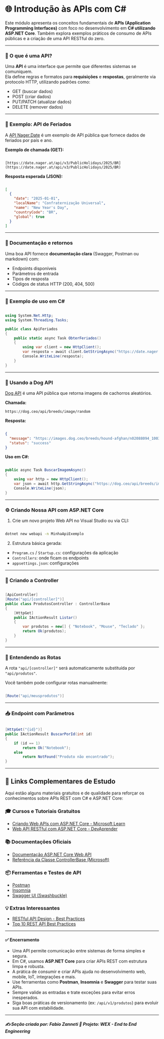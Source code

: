 # 🌐 Introdução às APIs com C#

Este módulo apresenta os conceitos fundamentais de **APIs (Application Programming Interfaces)** com foco no desenvolvimento em **C# utilizando ASP.NET Core**. Também explora exemplos práticos de consumo de APIs públicas e a criação de uma API RESTful do zero.

---

### 📌 O que é uma API?

Uma **API** é uma interface que permite que diferentes sistemas se comuniquem.  
Ela define regras e formatos para **requisições** e **respostas**, geralmente via protocolo HTTP, utilizando padrões como:

- GET (buscar dados)
- POST (criar dados)
- PUT/PATCH (atualizar dados)
- DELETE (remover dados)

---

### 🎯 Exemplo: API de Feriados

A [API Nager.Date](https://date.nager.at/) é um exemplo de API pública que fornece dados de feriados por país e ano.

**Exemplo de chamada (GET):**

```

[https://date.nager.at/api/v3/PublicHolidays/2025/BR](https://date.nager.at/api/v3/PublicHolidays/2025/BR)

```

**Resposta esperada (JSON):**

```json

[
  {
    "date": "2025-01-01",
    "localName": "Confraternização Universal",
    "name": "New Year's Day",
    "countryCode": "BR",
    "global": true
  }
]

```

---

### 📑 Documentação e retornos

Uma boa API fornece **documentação clara** (Swagger, Postman ou markdown) com:

* Endpoints disponíveis
* Parâmetros de entrada
* Tipos de resposta
* Códigos de status HTTP (200, 404, 500)

---

### 🧪 Exemplo de uso em C\#

```csharp

using System.Net.Http;
using System.Threading.Tasks;

public class ApiFeriados
{
    public static async Task ObterFeriados()
    {
        using var client = new HttpClient();
        var resposta = await client.GetStringAsync("https://date.nager.at/api/v3/PublicHolidays/2025/BR");
        Console.WriteLine(resposta);
    }
}

```

---

### 🐶 Usando a Dog API

[Dog API](https://dog.ceo/dog-api/) é uma API pública que retorna imagens de cachorros aleatórios.

**Chamada:**

```
https://dog.ceo/api/breeds/image/random
```

**Resposta:**

```json

{
  "message": "https://images.dog.ceo/breeds/hound-afghan/n02088094_1003.jpg",
  "status": "success"
}

```

**Uso em C#:**

```csharp

public async Task BuscarImagemAsync()
{
    using var http = new HttpClient();
    var json = await http.GetStringAsync("https://dog.ceo/api/breeds/image/random");
    Console.WriteLine(json);
}

```

---

### ⚙️ Criando Nossa API com ASP.NET Core

1. Crie um novo projeto Web API no Visual Studio ou via CLI:

```bash

dotnet new webapi -n MinhaApiExemplo

```

2. Estrutura básica gerada:

* `Program.cs` / `Startup.cs`: configurações da aplicação
* `Controllers`: onde ficam os endpoints
* `appsettings.json`: configurações

---

### 🧭 Criando a Controller

```csharp

[ApiController]
[Route("api/[controller]")]
public class ProdutosController : ControllerBase
{
    [HttpGet]
    public IActionResult Listar()
    {
        var produtos = new[] { "Notebook", "Mouse", "Teclado" };
        return Ok(produtos);
    }
}

```

---

### 🔀 Entendendo as Rotas

A rota `"api/[controller]"` será automaticamente substituída por `"api/produtos"`.

Você também pode configurar rotas manualmente:

```csharp

[Route("api/meusprodutos")]

```

---

### 📥 Endpoint com Parâmetros

```csharp

[HttpGet("{id}")]
public IActionResult BuscarPorId(int id)
{
    if (id == 1)
        return Ok("Notebook");
    else
        return NotFound("Produto não encontrado");
}

```

---

## 📘 Links Complementares de Estudo

Aqui estão alguns materiais gratuitos e de qualidade para reforçar os conhecimentos sobre APIs REST com C# e ASP.NET Core:

### 🎓 Cursos e Tutoriais Gratuitos

- [Criando Web APIs com ASP.NET Core - Microsoft Learn](https://learn.microsoft.com/pt-br/training/modules/build-web-api-aspnet-core/)
- [Web API RESTful com ASP.NET Core - DevAprender](https://www.youtube.com/watch?v=IufAwzGE2C8)

### 📚 Documentações Oficiais

- [Documentação ASP.NET Core Web API](https://learn.microsoft.com/pt-br/aspnet/core/web-api/?view=aspnetcore-8.0)
- [Referência da Classe ControllerBase (Microsoft)](https://learn.microsoft.com/pt-br/dotnet/api/microsoft.aspnetcore.mvc.controllerbase?view=aspnetcore-8.0)

### 📦 Ferramentas e Testes de API

- [Postman](https://www.postman.com/)
- [Insomnia](https://insomnia.rest/)
- [Swagger UI (Swashbuckle)](https://learn.microsoft.com/pt-br/aspnet/core/tutorials/getting-started-with-swashbuckle?view=aspnetcore-8.0&tabs=visual-studio)

### 💡 Extras Interessantes

- [RESTful API Design - Best Practices](https://restfulapi.net/)
- [Top 10 REST API Best Practices](https://www.freecodecamp.org/news/rest-api-best-practices/)

---

#### ✅ Encerramento

- Uma API permite comunicação entre sistemas de forma simples e segura.
- Em C#, usamos **ASP.NET Core** para criar APIs REST com estrutura limpa e robusta.
- A prática de consumir e criar APIs ajuda no desenvolvimento web, mobile, IoT, integrações e mais.
- Use ferramentas como **Postman**, **Insomnia** e **Swagger** para testar suas APIs.
- Sempre valide as entradas e trate exceções para evitar erros inesperados.
- Siga boas práticas de versionamento (ex: `/api/v1/produtos`) para evoluir sua API com estabilidade.

---

##### ✍️ **Seção criada por:** *Fabio Zanneti* 🎯 Projeto: **WEX - End to End Engineering**
